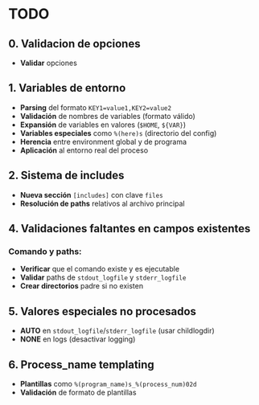 # TODO

## 0. Validacion de opciones
- **Validar** opciones

## 1. Variables de entorno
- **Parsing** del formato `KEY1=value1,KEY2=value2`
- **Validación** de nombres de variables (formato válido)
- **Expansión** de variables en valores (`$HOME`, `${VAR}`)
- **Variables especiales** como `%(here)s` (directorio del config)
- **Herencia** entre environment global y de programa
- **Aplicación** al entorno real del proceso

## 2. Sistema de includes
- **Nueva sección** `[includes]` con clave `files`
- **Resolución de paths** relativos al archivo principal

## 4. Validaciones faltantes en campos existentes

### Comando y paths:
- **Verificar** que el comando existe y es ejecutable
- **Validar** paths de `stdout_logfile` y `stderr_logfile`
- **Crear directorios** padre si no existen

## 5. Valores especiales no procesados
- **AUTO** en `stdout_logfile`/`stderr_logfile` (usar childlogdir)
- **NONE** en logs (desactivar logging)

## 6. Process_name templating
- **Plantillas** como `%(program_name)s_%(process_num)02d`
- **Validación** de formato de plantillas
